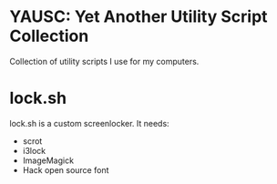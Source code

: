 YAUSC: Yet Another Utility Script Collection
============================================

Collection of utility scripts I use for my computers.

# lock.sh

lock.sh is a custom screenlocker. It needs:

 - scrot
 - i3lock
 - ImageMagick
 - Hack open source font
